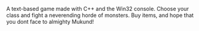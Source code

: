 A text-based game made with C++ and the Win32 console. Choose your class and fight a neverending horde of monsters. Buy items, and hope that you dont face to almighty Mukund!

